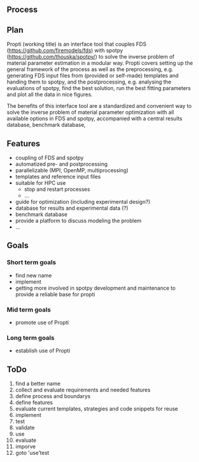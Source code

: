 ## Process

## Plan

Propti (working title) is an interface tool that couples FDS (https://github.com/firemodels/fds) with spotpy (https://github.com/thouska/spotpy/) to solve the inverse problem of material parameter estimation in a modular way. Propti covers setting up the general framework of the process as well as the preprocessing, e.g. generating FDS input files from (provided or self-made) templates and handing them to spotpy, and the postprocessing, e.g. analysing the evaluations of spotpy, find the best solution, run the best fitting parameters and plot all the data in nice figures.

The benefits of this interface tool are a standardized and convenient way to solve the inverse problem of material parameter optimization with all available options in FDS and spotpy, accompanied with a central results database, benchmark database, 

## Features

- coupling of FDS and spotpy
- automatized pre- and postprocessing
- parallelizable (MPI, OpenMP, multiprocessing)
- templates and reference input files
- suitable for HPC use
    - stop and restart processes
    - ...
- guide for optimization (including experimental design?)
- database for results and experimental data (?)
- benchmark database
- provide a platform to discuss modeling the problem
- ...

## Goals

### Short term goals

- find new name
- implement
- getting more involved in spotpy development and maintenance to provide a reliable base for propti

### Mid term goals

- promote use of Propti

### Long term goals

- establish use of Propti

## ToDo

1. find a better name
3. collect and evaluate requirements and needed features
4. define process and boundarys
6. define features
6. evaluate current templates, strategies and code snippets for reuse
6. implement
7. test
8. validate
8. use
9. evaluate
10. imporve
11. goto 'use'test